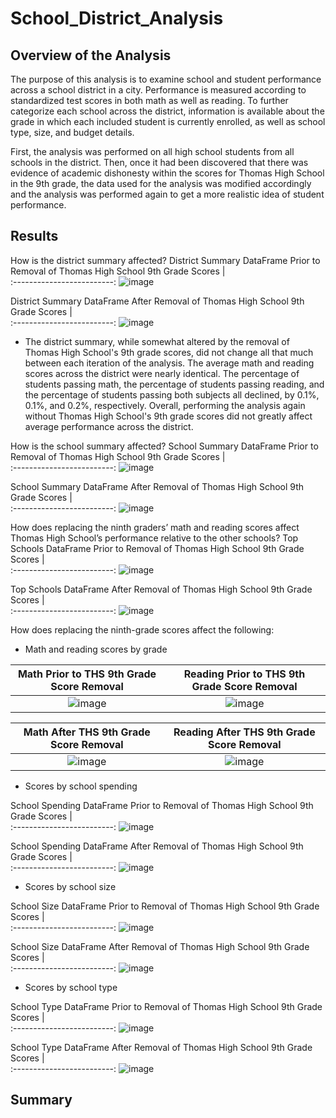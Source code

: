 # School_District_Analysis

## Overview of the Analysis
 The purpose of this analysis is to examine school and student performance across a school district in a city. Performance is measured according to standardized test scores in both math as well as reading. To further categorize each school across the district, information is available about the grade in which each included student is currently enrolled, as well as school type, size, and budget details. 

 First, the analysis was performed on all high school students from all schools in the district. Then, once it had been discovered that there was evidence of academic dishonesty within the scores for Thomas High School in the 9th grade, the data used for the analysis was modified accordingly and the analysis was performed again to get a more realistic idea of student performance. 

## Results
How is the district summary affected?
District Summary DataFrame Prior to Removal of Thomas High School 9th Grade Scores            |  
:-------------------------:
![image](https://user-images.githubusercontent.com/108832056/184417994-afe4eada-b7ad-474a-91af-7174f9ac0b43.png)


District Summary DataFrame After Removal of Thomas High School 9th Grade Scores            |  
:-------------------------:
![image](https://user-images.githubusercontent.com/108832056/184419269-710a3bf3-1b6e-4717-bf9f-85c24f83b790.png)

* The district summary, while somewhat altered by the removal of Thomas High School's 9th grade scores, did not change all that much between each iteration of the analysis. The average math and reading scores across the district were nearly identical. The percentage of students passing math, the percentage of students passing reading, and the percentage of students passing both subjects all declined, by 0.1%, 0.1%, and 0.2%, respectively. Overall, performing the analysis again without Thomas High School's 9th grade scores did not greatly affect average performance across the district.

How is the school summary affected?
School Summary DataFrame Prior to Removal of Thomas High School 9th Grade Scores            |  
:-------------------------:
![image](https://user-images.githubusercontent.com/108832056/184418376-b1201f6c-6fb5-4396-946a-611d0c0be0e8.png)
 

School Summary DataFrame After Removal of Thomas High School 9th Grade Scores            |  
:-------------------------:
![image](https://user-images.githubusercontent.com/108832056/184419334-fa8f30b5-8a86-4470-af87-5755a438ed9c.png)


How does replacing the ninth graders’ math and reading scores affect Thomas High School’s performance relative to the other schools?
Top Schools DataFrame Prior to Removal of Thomas High School 9th Grade Scores            |  
:-------------------------:
![image](https://user-images.githubusercontent.com/108832056/184418440-bd8e9c45-5bc2-49d9-9d09-c6eb4fc9d2e5.png)


Top Schools DataFrame After Removal of Thomas High School 9th Grade Scores            |  
:-------------------------:
![image](https://user-images.githubusercontent.com/108832056/184419399-4180550b-180d-4de8-921c-cfb8a53d3b4d.png)


How does replacing the ninth-grade scores affect the following:
* Math and reading scores by grade

Math Prior to THS 9th Grade Score Removal           |  Reading Prior to THS 9th Grade Score Removal
:-------------------------:|:-------------------------:
![image](https://user-images.githubusercontent.com/108832056/184418490-e245fa57-0db0-4fdc-b60e-49ef84773ae6.png)|  ![image](https://user-images.githubusercontent.com/108832056/184418540-32844a61-39c3-4640-8ad6-ea7fa3c468e4.png)


Math After THS 9th Grade Score Removal           |  Reading After THS 9th Grade Score Removal
:-------------------------:|:-------------------------:
![image](https://user-images.githubusercontent.com/108832056/184419463-9019c73e-48bf-4275-abce-d6ff83fc50d1.png)|  ![image](https://user-images.githubusercontent.com/108832056/184419524-fdd83e02-dd10-41b4-abef-0b61ca44937e.png)


* Scores by school spending

School Spending DataFrame Prior to Removal of Thomas High School 9th Grade Scores            |  
:-------------------------:
![image](https://user-images.githubusercontent.com/108832056/184418629-616be9f4-56b2-4d6e-95e1-55f82a34c067.png)
 

School Spending DataFrame After Removal of Thomas High School 9th Grade Scores            |  
:-------------------------:
![image](https://user-images.githubusercontent.com/108832056/184419576-8d498014-454c-45be-a736-8faedd999c62.png)


* Scores by school size

School Size DataFrame Prior to Removal of Thomas High School 9th Grade Scores            |  
:-------------------------:
![image](https://user-images.githubusercontent.com/108832056/184418698-43a14631-dcf1-4bac-854e-3f4f3ad7903a.png)


School Size DataFrame After Removal of Thomas High School 9th Grade Scores            |  
:-------------------------:
![image](https://user-images.githubusercontent.com/108832056/184419618-c53f0c33-332c-4339-9810-39af8416efb7.png)

* Scores by school type

School Type DataFrame Prior to Removal of Thomas High School 9th Grade Scores            |  
:-------------------------:
![image](https://user-images.githubusercontent.com/108832056/184418744-fba0d743-529a-4761-a7df-d834765002c0.png)


School Type DataFrame After Removal of Thomas High School 9th Grade Scores            |  
:-------------------------:
![image](https://user-images.githubusercontent.com/108832056/184419645-697e5fe6-df0b-4efc-bdfc-819801d8ea7d.png)


## Summary


